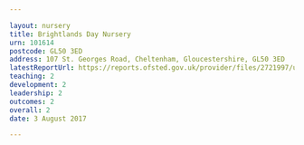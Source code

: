 ```yaml
---

layout: nursery
title: Brightlands Day Nursery
urn: 101614
postcode: GL50 3ED
address: 107 St. Georges Road, Cheltenham, Gloucestershire, GL50 3ED
latestReportUrl: https://reports.ofsted.gov.uk/provider/files/2721997/urn/101614.pdf
teaching: 2
development: 2
leadership: 2
outcomes: 2
overall: 2
date: 3 August 2017

---
```

